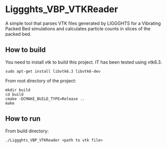# Liggghts_VBP_VTKReader

A simple tool that parses VTK files generated by LIGGGHTS for a Vibrating Packed Bed simulations and calculates particle counts in slices of the packed bed.

## How to build

You need to install vtk to build this project. IT has been tested using vtk6.3.

```console
sudo apt-get install libvtk6.3 libvtk6-dev
```

From root directory of the project:
```console
mkdir build
cd build
cmake -DCMAKE_BUILD_TYPE=Release ..
make
```


## How to run

From build directory:
```console
./Liggghts_VBP_VTKReader <path to vtk file>
```
